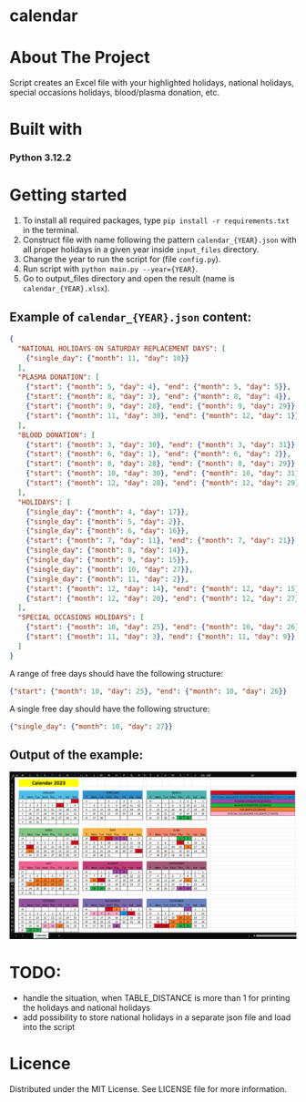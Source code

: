 # calendar

# About The Project
Script creates an Excel file with your highlighted holidays, national holidays, special occasions holidays, blood/plasma donation, etc.

# Built with
### Python 3.12.2

# Getting started

1. To install all required packages, type `pip install -r requirements.txt` in the terminal.
1. Construct file with name following the pattern `calendar_{YEAR}.json` with all proper holidays in a given year inside `input_files` directory.
1. Change the year to run the script for (file `config.py`).
1. Run script with `python main.py --year={YEAR}`.
1. Go to output_files directory and open the result (name is `calendar_{YEAR}.xlsx`).

## Example of `calendar_{YEAR}.json` content:
```json
{
  "NATIONAL HOLIDAYS ON SATURDAY REPLACEMENT DAYS": [
    {"single_day": {"month": 11, "day": 10}}
  ],
  "PLASMA DONATION": [
    {"start": {"month": 5, "day": 4}, "end": {"month": 5, "day": 5}},
    {"start": {"month": 8, "day": 3}, "end": {"month": 8, "day": 4}},
    {"start": {"month": 9, "day": 28}, "end": {"month": 9, "day": 29}},
    {"start": {"month": 11, "day": 30}, "end": {"month": 12, "day": 1}}
  ],
  "BLOOD DONATION": [
    {"start": {"month": 3, "day": 30}, "end": {"month": 3, "day": 31}},
    {"start": {"month": 6, "day": 1}, "end": {"month": 6, "day": 2}},
    {"start": {"month": 8, "day": 28}, "end": {"month": 8, "day": 29}},
    {"start": {"month": 10, "day": 30}, "end": {"month": 10, "day": 31}},
    {"start": {"month": 12, "day": 28}, "end": {"month": 12, "day": 29}}
  ],
  "HOLIDAYS": [
    {"single_day": {"month": 4, "day": 17}},
    {"single_day": {"month": 5, "day": 2}},
    {"single_day": {"month": 6, "day": 16}},
    {"start": {"month": 7, "day": 11}, "end": {"month": 7, "day": 21}},
    {"single_day": {"month": 8, "day": 14}},
    {"single_day": {"month": 9, "day": 15}},
    {"single_day": {"month": 10, "day": 27}},
    {"single_day": {"month": 11, "day": 2}},
    {"start": {"month": 12, "day": 14}, "end": {"month": 12, "day": 15}},
    {"start": {"month": 12, "day": 20}, "end": {"month": 12, "day": 27}}
  ],
  "SPECIAL OCCASIONS HOLIDAYS": [
    {"start": {"month": 10, "day": 25}, "end": {"month": 10, "day": 26}},
    {"start": {"month": 11, "day": 3}, "end": {"month": 11, "day": 9}}
  ]
}
```
A range of free days should have the following structure:
```json
{"start": {"month": 10, "day": 25}, "end": {"month": 10, "day": 26}}
```
A single free day should have the following structure:
```json
{"single_day": {"month": 10, "day": 27}}
```
## Output of the example:
![img.png](resources/img.png)

# TODO:
- handle the situation, when TABLE_DISTANCE is more than 1 for printing the holidays and national holidays
- add possibility to store national holidays in a separate json file and load into the script

# Licence
Distributed under the MIT License. See LICENSE file for more information.